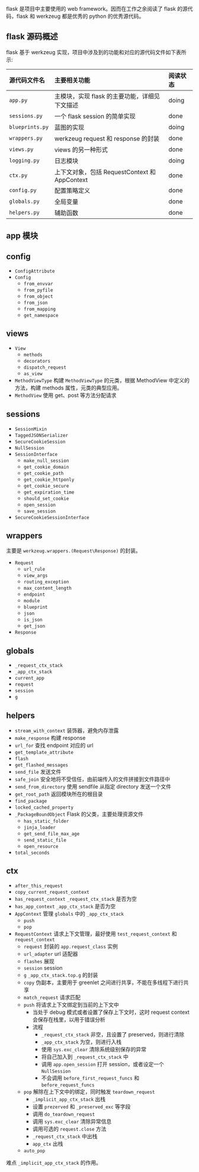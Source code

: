 
flask 是项目中主要使用的 web framework。因而在工作之余阅读了 flask 的源代码，flask 和 werkzeug 都是优秀的 python 的优秀源代码。

## flask 源码概述

flask 基于 werkzeug 实现，项目中涉及到的功能和对应的源代码文件如下表所示:

| 源代码文件名 | 主要相关功能 | 阅读状态 |
| :--- | :--- | :--- |
| `app.py` | 主模块，实现 flask 的主要功能，详细见下文描述 | doing |
| `sessions.py` | 一个 flask session 的简单实现 | done |
| `blueprints.py` | 蓝图的实现 | doing |
| `wrappers.py` | werkzeug request 和 response 的封装 | done |
| `views.py` | views 的另一种形式 | done |
| `logging.py` | 日志模块 | doing |
| `ctx.py` | 上下文对象，包括 RequestContext 和 AppContext | done |
| `config.py` | 配置策略定义 | done |
| `globals.py` | 全局变量 | done |
| `helpers.py` | 辅助函数 | done |


## app 模块

## config

+ `ConfigAttribute`
+ `Config`
  - `from_envvar`
  - `from_pyfile`
  - `from_object`
  - `from_json`
  - `from_mapping`
  - `get_namespace`

## views

+ `View`
  - `methods`
  - `decorators`
  - `dispatch_request`
  - `as_view` 
+ `MethodViewType` 构建 `MethodViewType` 的元类，根据 MethodView 中定义的方法，构建 methods 属性，元类的典型应用。
+ `MethodView`  使用 get、post 等方法分配请求

## sessions

+ `SessionMixin`
+ `TaggedJSONSerializer`
+ `SecureCookieSession`
+ `NullSession`
+ `SessionInterface`
  - `make_null_session`
  - `get_cookie_domain`
  - `get_cookie_path`
  - `get_cookie_httponly`
  - `get_cookie_secure`
  - `get_expiration_time`
  - `should_set_cookie`
  - `open_session`
  - `save_session`
+ `SecureCookieSessionInterface`

## wrappers

主要是 `werkzeug.wrappers.(Request\Response)` 的封装。

+ `Request`
  - `url_rule`
  - `view_args`
  - `routing_exception`
  - `max_content_length`
  - `endpoint`
  - `module`
  - `blueprint`
  - `json`
  - `is_json`
  - `get_json`
+ `Response`

## globals

+ `_request_ctx_stack`
+ `_app_ctx_stack`
+ `current_app`
+ `request`
+ `session`
+ `g`

## helpers

+ `stream_with_context` 装饰器，避免内存泄露
+ `make_response`  构建 response
+ `url_for`  查找 endpoint 对应的 url
+ `get_template_attribute`  
+ `flash`
+ `get_flashed_messages`
+ `send_file`  发送文件
+ `safe_join`  安全地将不受信任，由前端传入的文件拼接到文件路径中
+ `send_from_directory`  使用 sendfile 从指定 directory 发送一个文件
+ `get_root_path`  返回模块所在的根目录
+ `find_package`  
+ `locked_cached_property`  
+ `_PackageBoundObject`  Flask 的父类，主要处理资源文件
  - `has_static_folder`
  - `jinja_loader`
  - `get_send_file_max_age`
  - `send_static_file`
  - `open_resource`
+ `total_seconds`

## ctx
+ `after_this_request`
+ `copy_current_request_context`
+ `has_request_context`  `_request_ctx_stack` 是否为空
+ `has_app_context`  `_app_ctx_stack` 是否为空
+ `AppContext`  管理 `globals` 中的 `_app_ctx_stack`
  - `push`
  - `pop`
+ `RequestContext` 请求上下文管理，最好使用 `test_request_context` 和 `request_context`
  - `request`  封装的 `app.request_class` 实例
  - `url_adapter`  url 适配器
  - `flashes`  展现
  - `session`  session
  - `g`  `_app_ctx_stack.top.g` 的封装
  - `copy`  伪副本，主要用于 greenlet 之间进行共享，不能在多线程下进行共享
  - `match_request`  请求匹配
  - `push`  将请求上下文绑定到当前的上下文中
    - 当处于 debug 模式或者设置了保存上下文时，这时 request context 会保存在栈里，以用于错误分析
    - 流程
      - `_request_ctx_stack` 非空，且设置了 preserved，则进行清除
      - `_app_ctx_stack` 为空，则进行入栈
      - 使用 `sys.exc_clear` 清除系统级别保存的异常
      - 将自己加入到 `_request_ctx_stack` 中
      - 调用 `app.open_session` 打开 session，或者设定一个 `NullSession`
      - 不会调用 `before_first_request_funcs` 和 `before_request_funcs`
  - `pop`  解除在上下文中的绑定，同时触发 `teardown_request`
    - `_implicit_app_ctx_stack` 出栈
    - 设置 `prezerved` 和 `_preserved_exc` 等字段
    - 调用 `do_teardown_request`
    - 调用 `sys.exc_clear` 清除异常信息
    - 调用可选的 `request.close` 方法
    - `_request_ctx_stack` 中出栈
    - `app_ctx` 出栈
  - `auto_pop`

难点 `_implicit_app_ctx_stack` 的作用。
